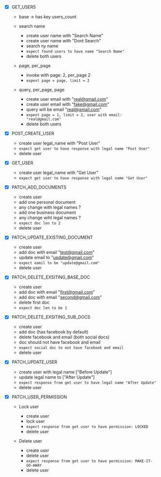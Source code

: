 - [x] GET_USERS
  - base -> has key users_count

  - search name
    - create user name with "Search Name"
    - create user name with "Dont Search"
    - search ny name
    - `expect found users to have name "Search Name"`
    - delete both users

  - page, per_page 
    - invoke with page: 2, per_page 2
    - `expext page = page, limit = 2`

  - query, per_page, page
    - create user email with "real@gmail.com"
    - create user email with "fake@gmail.com"
    - query will be email "real@gmail.com"
    - `expext page = 1, limit = 2, user with email: "real@gmail.com"`
    - delete both users

- [x] POST_CREATE_USER
  - create user legal_name with "Post User"
  - `expect get user to have response with legal name "Post User"`
  - delete user


- [x] GET_USER
  - create user legal_name with "Get User"
  - `expect get user to have response with legal name "Get User"`

- [x] PATCH_ADD_DOCUMENTS
  - create user
  - add one personal document
  - any change with legal names ?
  - add one business document 
  - any change wiht legal names ?
  - `expect doc len to 2 `
  - delete user


- [X] PATCH_UPDATE_EXISTING_DOCUMENT
  - create user
  - add doc with email "test@gmail.com"
  - update email to "update@gmail.com"
  - `expect eamil to be "update@gmail.com"`
  - delete user


- [x] PATCH_DELETE_EXSITING_BASE_DOC
  - create user
  - add doc with email "first@gmail.com"
  - add doc with email "second@gmail.com"
  - delete first doc
  - `expect doc len to be 1`


- [X] PATCH_DELETE_EXSITING_SUB_DOCS
  - create user
  - add doc (has facebook by default)
  - delete facebook and email (both social docs)
  - doc should not have facebook and email
  - `expect social doc to not have facebook and email`
  - delete user


- [X] PATCH_UPDATE_USER
  - create user with legal name ["Before Update"]
  - update legal name to ["After Update"]
  - `expect response from get user to have legal name "After Update"`
  - delete user


- [x] PATCH_USER_PERMISSION
  - Lock user
    - create user
    - lock user
    - `expect response from get user to have permission: LOCKED`
    - delete user

  - Delete user
    - create user
    - delete user
    - `expect response from get user to have permission: MAKE-IT-GO-AWAY`
    - delete user